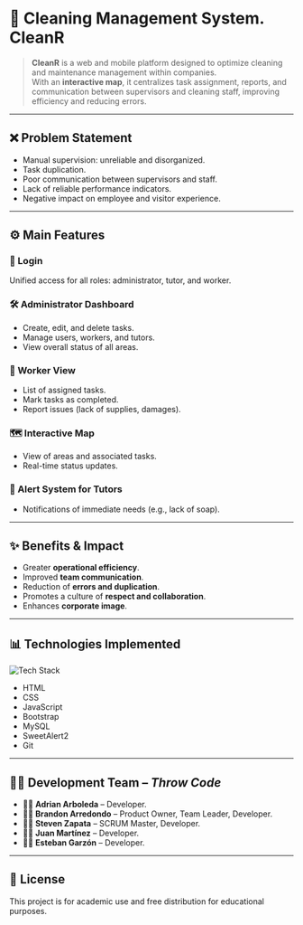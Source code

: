 # 📌 Cleaning Management System. CleanR

> **CleanR** is a web and mobile platform designed to optimize cleaning and maintenance management within companies.  
> With an **interactive map**, it centralizes task assignment, reports, and communication between supervisors and cleaning staff, improving efficiency and reducing errors.

---

## ❌ Problem Statement

- Manual supervision: unreliable and disorganized.  
- Task duplication.  
- Poor communication between supervisors and staff.  
- Lack of reliable performance indicators.  
- Negative impact on employee and visitor experience.  

---

## ⚙️ Main Features

### 🔑 Login  
Unified access for all roles: administrator, tutor, and worker.  

### 🛠️ Administrator Dashboard  
- Create, edit, and delete tasks.  
- Manage users, workers, and tutors.  
- View overall status of all areas.  

### 🧹 Worker View  
- List of assigned tasks.  
- Mark tasks as completed.  
- Report issues (lack of supplies, damages).  

### 🗺️ Interactive Map  
- View of areas and associated tasks.  
- Real-time status updates.  

### 🚨 Alert System for Tutors  
- Notifications of immediate needs (e.g., lack of soap).  

---

## ✨ Benefits & Impact

- Greater **operational efficiency**.  
- Improved **team communication**.  
- Reduction of **errors and duplication**.  
- Promotes a culture of **respect and collaboration**.  
- Enhances **corporate image**.  

---

## 📊 Technologies Implemented

![Tech Stack](https://skillicons.dev/icons?i=html,css,js,bootstrap,mysql,git)  

- HTML  
- CSS  
- JavaScript  
- Bootstrap  
- MySQL  
- SweetAlert2  
- Git  

---

## 👨‍💻 Development Team – *Throw Code*

- 👨‍💻 **Adrian Arboleda** – Developer.  
- 👨‍💻 **Brandon Arredondo** – Product Owner, Team Leader, Developer.  
- 👨‍💻 **Steven Zapata** – SCRUM Master, Developer.  
- 👨‍💻 **Juan Martínez** – Developer.  
- 👨‍💻 **Esteban Garzón** – Developer.  

---

## 📜 License

This project is for academic use and free distribution for educational purposes.
